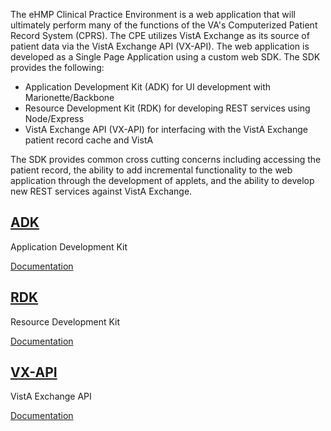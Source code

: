 <div class="jumbotron">
    <div class="container">
        <p>The eHMP Clinical Practice Environment is a web application that will ultimately perform many of the functions of the VA's Computerized Patient Record System (CPRS). The CPE utilizes VistA Exchange as its source of patient data via the VistA Exchange API (VX-API). The web application is developed as a Single Page Application using a custom web SDK. The SDK provides the following:
        </p>
        <ul>
            <li>Application Development Kit (ADK) for UI development with Marionette/Backbone</li>
            <li>Resource Development Kit (RDK) for developing REST services using Node/Express</li>
            <li>VistA Exchange API (VX-API) for interfacing with the VistA Exchange patient record cache and VistA</li>
        </ul> 
        <p>
        The SDK provides common cross cutting concerns including accessing the patient record, the ability to add incremental functionality to the web application through the development of applets, and the ability to develop new REST services against VistA Exchange.
        </p>
    </div>
</div>
<div class="container">
    <div class="row">
        <div class="col-sm-4">
            <a href="adk/index.md" class="btn numberCircle adk">
                <h2>
    		        <div class="height_fix"></div>
    		    	<div class="content">ADK</div>
    		    </h2>
            </a>
            <p>Application Development Kit</p>
            <p><a href="adk/index.md" class="hidden-xs btn btn-default" id="adk_link" role="button">Documentation <i class="fa fa-chevron-right fa-sm"></i></a>
            </p>
        </div>
        <div class="col-sm-4">
            <a href="rdk/index.md" class="btn numberCircle rdk">
                <h2>
                    <div class="height_fix"></div>
                    <div class="content">RDK</div>
                </h2>
            </a>
            <p>Resource Development Kit</p>
            <p><a href="rdk/index.md" class="hidden-xs btn btn-default" id="rdk_link" role="button">Documentation <i class="fa fa-chevron-right"></i></a>
            </p>
        </div>
        <div class="col-sm-4">
            <a href="./#/vx-api" class="btn numberCircle vxapi">
                <h2>
                    <div class="height_fix"></div>
                    <div class="content">VX-API</div>
                </h2>
            </a>
            <p>VistA Exchange API</p>
            <p><a href="./#/vx-api" class="hidden-xs btn btn-default" id="vxApi_link" role="button">Documentation <i class="fa fa-chevron-right"></i></a>
            </p>
        </div>
    </div>
</div>
